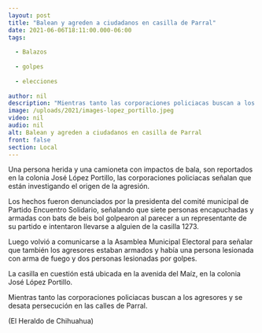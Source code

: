 ```yaml
---
layout: post
title: "Balean y agreden a ciudadanos en casilla de Parral"
date: 2021-06-06T18:11:00.000-06:00
tags:
  
  - Balazos
  
  - golpes
  
  - elecciones
  
author: nil
description: "Mientras tanto las corporaciones policiacas buscan a los agresores y se desata persecución en las calles de Parral"
image: /uploads/2021/images-lopez_portillo.jpeg
video: nil
audio: nil
alt: Balean y agreden a ciudadanos en casilla de Parral
front: false
section: Local
---
```


Una persona herida y una camioneta con impactos de bala, son reportados en la colonia José López Portillo, las corporaciones policiacas señalan que están investigando el origen de la agresión.

Los hechos fueron denunciados por la presidenta del comité municipal de Partido Encuentro Solidario, señalando que siete personas encapuchadas y armadas con bats de beis bol golpearon al parecer a un representante de su partido e intentaron llevarse a alguien de la casilla 1273.

Luego volvió a comunicarse a la Asamblea Municipal Electoral para señalar que también los agresores estaban armados y había una persona lesionada con arma de fuego y dos personas lesionadas por golpes.

La casilla en cuestión está ubicada en la avenida del Maíz, en la colonia José López Portillo.

Mientras tanto las corporaciones policiacas buscan a los agresores y se desata persecución en las calles de Parral.

(El Heraldo de Chihuahua) 